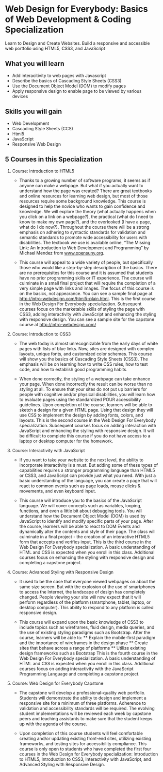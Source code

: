 # Web Design for Everybody: Basics of Web Development & Coding Specialization

Learn to Design and Create Websites. Build a responsive and accessible web portfolio using HTML5, CSS3, and JavaScript

## What you will learn
- Add interacitivity to web pages with Javascript
- Describe the basics of Cascading Style Sheets (CSS3)
- Use the Document Object Model (DOM) to modify pages
- Apply responsive design to enable page to be viewed by various devices


## Skills you will gain
- Web Development
- Cascading Style Sheets (CCS)
- Html5
- JavaScript
- Responsive Web Design


## 5 Courses in this Specialization
1. Course: Introduction to HTML5
    - Thanks to a growing number of software programs, it seems as if anyone can make a webpage. But what if you actually want to understand how the page was created? There are great textbooks and online resources for learning web design, but most of those resources require some background knowledge. This course is designed to help the novice who wants to gain confidence and knowledge. We will explore the theory (what actually happens when you click on a link on a webpage?), the practical (what do I need to know to make my own page?), and the overlooked (I have a page, what do I do now?). Throughout the course there will be a strong emphasis on adhering to syntactic standards for validation and semantic standards to promote wide accessibility for users with disabilities. The textbook we use is available online, “The Missing Link: An Introduction to Web Development and Programming” by Michael Mendez from www.opensuny.org.
    
    - This course will appeal to a wide variety of people, but specifically those who would like a step-by-step description of the basics. There are no prerequisites for this course and it is assumed that students have no prior programming skills or IT experience. The course will culminate in a small final project that will require the completion of a very simple page with links and images. The focus of this course is on the basics, not appearance. You can see a sample final page at http://intro-webdesign.com/html5-plain.html. This is the first course in the Web Design For Everybody specialization. Subsequent courses focus on the marketable skills of styling the page with CSS3, adding interactivity with JavaScript and enhancing the styling with responsive design. You can see a sample site for the capstone course at http://intro-webdesign.com/


2. Course: Introduction to CSS3
    - The web today is almost unrecognizable from the early days of white pages with lists of blue links. Now, sites are designed with complex layouts, unique fonts, and customized color schemes. This course will show you the basics of Cascading Style Sheets (CSS3). The emphasis will be on learning how to write CSS rules, how to test code, and how to establish good programming habits.

    - When done correctly, the styling of a webpage can take enhance your page. When done incorrectly the result can be worse than no styling at all. To ensure that your sites do not put up barriers for people with cognitive and/or physical disabilities, you will learn how to evaluate pages using the standardized POUR accessibility guidelines. Upon completion of the course, learners will be able to sketch a design for a given HTML page. Using that design they will use CSS to implement the design by adding fonts, colors, and layouts. This is the second course in the Web Design For Everybody specialization. Subsequent courses focus on adding interaction with JavaScript and enhancing the styling with responsive design. It will be difficult to complete this course if you do not have access to a laptop or desktop computer for the homework.


3. Course: Interactivity with JavaScript
    - If you want to take your website to the next level, the ability to incorporate interactivity is a must. But adding some of these types of capabilities requires a stronger programming language than HTML5 or CSS3, and JavaScript can provide just what you need. With just a basic understanding of the language, you can create a page that will react to common events such as page loads, mouse clicks & movements, and even keyboard input.

    - This course will introduce you to the basics of the JavaScript language. We will cover concepts such as variables, looping, functions, and even a little bit about debugging tools. You will understand how the Document Object Model (DOM) is used by JavaScript to identify and modify specific parts of your page. After the course, learners will be able to react to DOM Events and dynamically alter the contents and style of their page. The class will culminate in a final project - the creation of an interactive HTML5 form that accepts and verifies input. This is the third course in the Web Design For Everybody specialization. A basic understanding of HTML and CSS is expected when you enroll in this class. Additional courses focus on enhancing the styling with responsive design and completing a capstone project.


4. Course: Advanced Styling with Responsive Design
    - It used to be the case that everyone viewed webpages on about the same size screen. But with the explosion of the use of smartphones to access the Internet, the landscape of design has completely changed. People viewing your site will now expect that it will perform regardless of the platform (smartphone, tablet, laptop, or desktop computer). This ability to respond to any platform is called responsive design.

    - This course will expand upon the basic knowledge of CSS3 to include topics such as wireframes, fluid design, media queries, and the use of existing styling paradigms such as Bootstrap. After the course, learners will be able to: ** Explain the mobile-first paradigm and the importance of wireframes in the design phase ** Create sites that behave across a range of platforms ** Utilize existing design frameworks such as Bootstrap This is the fourth course in the Web Design For Everybody specialization. A basic understanding of HTML and CSS is expected when you enroll in this class. Additional courses focus on adding interactivity with the JavaScript Programming Language and completing a capstone project.

5. Course: Web Design for Everybody Capstone
    - The capstone will develop a professional-quality web portfolio. Students will demonstrate the ability to design and implement a responsive site for a minimum of three platforms. Adherence to validation and accessibility standards will be required. The evolving student implementations will be reviewed each week by capstone peers and teaching assistants to make sure that the student keeps up with the agenda of the course.

    - Upon completion of this course students will feel comfortable creating and/or updating existing front-end sites, utilizing existing frameworks, and testing sites for accessibility compliance. This course is only open to students who have completed the first four courses in the Web Design for Everybody specialization: Introduction to HTML5, Introduction to CSS3, Interactivity with JavaScript, and Advanced Styling with Responsive Design.